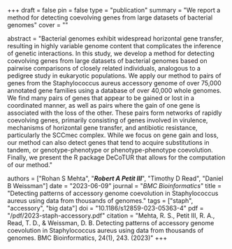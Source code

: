 +++
draft = false
pin = false
type = "publication"
summary = "We report a method for detecting coevolving genes from large datasets of bacterial genomes"
cover = ""

abstract = "Bacterial genomes exhibit widespread horizontal gene transfer, resulting in highly variable genome content that complicates the inference of genetic interactions. In this study, we develop a method for detecting coevolving genes from large datasets of bacterial genomes based on pairwise comparisons of closely related individuals, analogous to a pedigree study in eukaryotic populations. We apply our method to pairs of genes from the Staphylococcus aureus accessory genome of over 75,000 annotated gene families using a database of over 40,000 whole genomes. We find many pairs of genes that appear to be gained or lost in a coordinated manner, as well as pairs where the gain of one gene is associated with the loss of the other. These pairs form networks of rapidly coevolving genes, primarily consisting of genes involved in virulence, mechanisms of horizontal gene transfer, and antibiotic resistance, particularly the SCCmec complex. While we focus on gene gain and loss, our method can also detect genes that tend to acquire substitutions in tandem, or genotype-phenotype or phenotype-phenotype coevolution. Finally, we present the R package DeCoTUR that allows for the computation of our method."

authors = ["Rohan S Mehta", "***Robert A Petit III***", "Timothy D Read", "Daniel B Weissman"]
date = "2023-06-09"
journal = "*BMC Bioinformatics*"
title = "Detecting patterns of accessory genome coevolution in Staphylococcus aureus using data from thousands of genomes."
tags =  ["staph", "accessory", "big data"]
doi = "10.1186/s12859-023-05363-4"
pdf = "/pdf/2023-staph-accessory.pdf"
citation = "Mehta, R. S., Petit III, R. A., Read, T. D., & Weissman, D. B. Detecting patterns of accessory genome coevolution in Staphylococcus aureus using data from thousands of genomes. BMC Bioinformatics, 24(1), 243. (2023)"
+++

